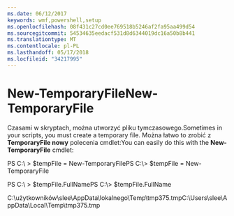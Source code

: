```yaml
---
ms.date: 06/12/2017
keywords: wmf,powershell,setup
ms.openlocfilehash: 08f431c27cd0ee769518b5246af2fa95aa499d54
ms.sourcegitcommit: 54534635eedacf531d8d6344019dc16a50b8b441
ms.translationtype: MT
ms.contentlocale: pl-PL
ms.lasthandoff: 05/17/2018
ms.locfileid: "34217995"
---
```

# <a name="new-temporaryfile"></a><span data-ttu-id="9103a-102">New-TemporaryFile</span><span class="sxs-lookup"><span data-stu-id="9103a-102">New-TemporaryFile</span></span>
<span data-ttu-id="9103a-103">Czasami w skryptach, można utworzyć pliku tymczasowego.</span><span class="sxs-lookup"><span data-stu-id="9103a-103">Sometimes in your scripts, you must create a temporary file.</span></span> <span data-ttu-id="9103a-104">Można łatwo to zrobić z **TemporaryFile nowy** polecenia cmdlet:</span><span class="sxs-lookup"><span data-stu-id="9103a-104">You can easily do this with the **New-TemporaryFile** cmdlet:</span></span>

<span data-ttu-id="9103a-105">PS C:\\ &gt; $tempFile = New-TemporaryFile</span><span class="sxs-lookup"><span data-stu-id="9103a-105">PS C:\\&gt; $tempFile = New-TemporaryFile</span></span>

<span data-ttu-id="9103a-106">PS C:\\ &gt; $tempFile.FullName</span><span class="sxs-lookup"><span data-stu-id="9103a-106">PS C:\\&gt; $tempFile.FullName</span></span>

<span data-ttu-id="9103a-107">C:\\użytkowników\\slee\\AppData\\lokalnego\\Temp\\tmp375.tmp</span><span class="sxs-lookup"><span data-stu-id="9103a-107">C:\\Users\\slee\\AppData\\Local\\Temp\\tmp375.tmp</span></span>
